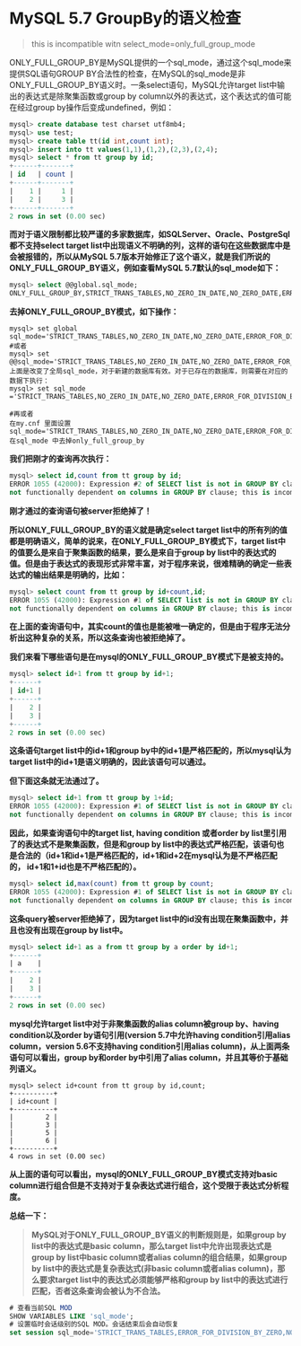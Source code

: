 # MySQL 5.7 GroupBy的语义检查

> this is incompatible witn select_mode=only_full_group_mode

ONLY_FULL_GROUP_BY是MySQL提供的一个sql_mode，通过这个sql_mode来提供SQL语句GROUP BY合法性的检查，在MySQL的sql_mode是非ONLY_FULL_GROUP_BY语义时。一条select语句，MySQL允许target list中输出的表达式是除聚集函数或group by column以外的表达式，这个表达式的值可能在经过group by操作后变成undefined，例如：

```sql
mysql> create database test charset utf8mb4;
mysql> use test;
mysql> create table tt(id int,count int);
mysql> insert into tt values(1,1),(1,2),(2,3),(2,4);
mysql> select * from tt group by id;
+------+-------+
| id   | count |
+------+-------+
|    1 |     1 |
|    2 |     3 |
+------+-------+
2 rows in set (0.00 sec)
```

**而对于语义限制都比较严谨的多家数据库，如SQLServer、Oracle、PostgreSql都不支持select target list中出现语义不明确的列，这样的语句在这些数据库中是会被报错的，所以从MySQL 5.7版本开始修正了这个语义，就是我们所说的ONLY_FULL_GROUP_BY语义，例如查看MySQL 5.7默认的sql_mode如下：**

```sql
mysql> select @@global.sql_mode;
ONLY_FULL_GROUP_BY,STRICT_TRANS_TABLES,NO_ZERO_IN_DATE,NO_ZERO_DATE,ERROR_FOR_DIVISION_BY_ZERO,NO_AUTO_CREATE_USER,NO_ENGINE_SUBSTITUTION
```

**去掉ONLY_FULL_GROUP_BY模式，如下操作：** 

```
mysql> set global sql_mode='STRICT_TRANS_TABLES,NO_ZERO_IN_DATE,NO_ZERO_DATE,ERROR_FOR_DIVISION_BY_ZERO,NO_AUTO_CREATE_USER,NO_ENGINE_SUBSTITUTION';
#或者
mysql> set @@sql_mode='STRICT_TRANS_TABLES,NO_ZERO_IN_DATE,NO_ZERO_DATE,ERROR_FOR_DIVISION_BY_ZERO,NO_AUTO_CREATE_USER,NO_ENGINE_SUBSTITUTION';
上面是改变了全局sql_mode，对于新建的数据库有效。对于已存在的数据库，则需要在对应的数据下执行：
mysql> set sql_mode ='STRICT_TRANS_TABLES,NO_ZERO_IN_DATE,NO_ZERO_DATE,ERROR_FOR_DIVISION_BY_ZERO,NO_AUTO_CREATE_USER,NO_ENGINE_SUBSTITUTION';

#再或者
在my.cnf 里面设置
sql_mode='STRICT_TRANS_TABLES,NO_ZERO_IN_DATE,NO_ZERO_DATE,ERROR_FOR_DIVISION_BY_ZERO,NO_AUTO_CREATE_USER,NO_ENGINE_SUBSTITUTION'
在sql_mode 中去掉only_full_group_by 
```

**我们把刚才的查询再次执行：**

```sql
mysql> select id,count from tt group by id;
ERROR 1055 (42000): Expression #2 of SELECT list is not in GROUP BY clause and contains nonaggregated column 'test.tt.count' which is 
not functionally dependent on columns in GROUP BY clause; this is incompatible with sql_mode=only_full_group_by
```

**刚才通过的查询语句被server拒绝掉了！**

**所以ONLY_FULL_GROUP_BY的语义就是确定select target list中的所有列的值都是明确语义，简单的说来，在ONLY_FULL_GROUP_BY模式下，target list中的值要么是来自于聚集函数的结果，要么是来自于group by list中的表达式的值。但是由于表达式的表现形式非常丰富，对于程序来说，很难精确的确定一些表达式的输出结果是明确的，比如：**

```sql
mysql> select count from tt group by id+count,id;
ERROR 1055 (42000): Expression #1 of SELECT list is not in GROUP BY clause and contains nonaggregated column 'test.tt.count' which is 
not functionally dependent on columns in GROUP BY clause; this is incompatible with sql_mode=only_full_group_by
```

**在上面的查询语句中，其实count的值也是能被唯一确定的，但是由于程序无法分析出这种复杂的关系，所以这条查询也被拒绝掉了。**

**我们来看下哪些语句是在mysql的ONLY_FULL_GROUP_BY模式下是被支持的。** 

```sql
mysql> select id+1 from tt group by id+1;
+------+
| id+1 |
+------+
|    2 |
|    3 |
+------+
2 rows in set (0.00 sec)
```

**这条语句target list中的id+1和group by中的id+1是严格匹配的，所以mysql认为target list中的id+1是语义明确的，因此该语句可以通过。**

**但下面这条就无法通过了。**

```sql
mysql> select id+1 from tt group by 1+id;
ERROR 1055 (42000): Expression #1 of SELECT list is not in GROUP BY clause and contains nonaggregated column 'test.tt.id' which is 
not functionally dependent on columns in GROUP BY clause; this is incompatible with sql_mode=only_full_group_by
```

**因此，如果查询语句中的target list, having condition 或者order by list里引用了的表达式不是聚集函数，但是和group by list中的表达式严格匹配，该语句也是合法的（id+1和id+1是严格匹配的，id+1和id+2在mysql认为是不严格匹配的， id+1和1+id也是不严格匹配的）。**

```sql
mysql> select id,max(count) from tt group by count;
ERROR 1055 (42000): Expression #1 of SELECT list is not in GROUP BY clause and contains nonaggregated column 'test.tt.id' which is 
not functionally dependent on columns in GROUP BY clause; this is incompatible with sql_mode=only_full_group_by

```

**这条query被server拒绝掉了，因为target list中的id没有出现在聚集函数中，并且也没有出现在group by list中。**

```sql
mysql> select id+1 as a from tt group by a order by id+1;
+------+
| a    |
+------+
|    2 |
|    3 |
+------+
2 rows in set (0.00 sec)
```

**mysql允许target list中对于非聚集函数的alias column被group by、having condition以及order by语句引用(version 5.7中允许having condition引用alias column，version 5.6不支持having condition引用alias column)，从上面两条语句可以看出，group by和order by中引用了alias column，并且其等价于基础列语义。**

```
mysql> select id+count from tt group by id,count;
+----------+
| id+count |
+----------+
|        2 |
|        3 |
|        5 |
|        6 |
+----------+
4 rows in set (0.00 sec)
```

**从上面的语句可以看出，mysql的ONLY_FULL_GROUP_BY模式支持对basic column进行组合但是不支持对于复杂表达式进行组合，这个受限于表达式分析程度。**

**总结一下：**

> **MySQL对于ONLY_FULL_GROUP_BY语义的判断规则是，如果group by list中的表达式是basic column，那么target list中允许出现表达式是group by list中basic column或者alias column的组合结果，如果group by list中的表达式是复杂表达式(非basic column或者alias column)，那么要求target list中的表达式必须能够严格和group by list中的表达式进行匹配，否者这条查询会被认为不合法。**

```sql
# 查看当前SQL MOD
SHOW VARIABLES LIKE 'sql_mode';
# 设置临时会话级别的SQL MOD。会话结束后会自动恢复
set session sql_mode='STRICT_TRANS_TABLES,ERROR_FOR_DIVISION_BY_ZERO,NO_ENGINE_SUBSTITUTION';
```
